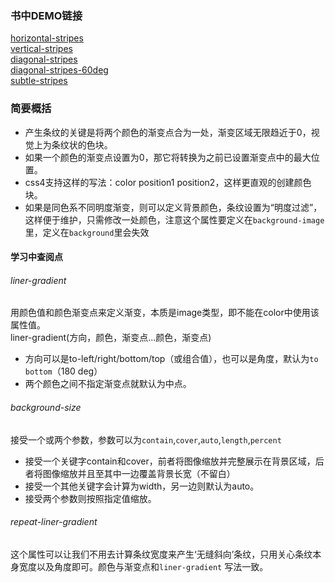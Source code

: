 ### 书中DEMO链接
[horizontal-stripes](http://play.csssecrets.io/horizontal-stripes)  
[vertical-stripes](http://play.csssecrets.io/vertical-stripes)  
[diagonal-stripes](http://play.csssecrets.io/diagonal-stripes)  
[diagonal-stripes-60deg](http://play.csssecrets.io/diagonal-stripes-60deg)  
[subtle-stripes](http://play.csssecrets.io/subtle-stripes)

### 简要概括
* 产生条纹的关键是将两个颜色的渐变点合为一处，渐变区域无限趋近于0，视觉上为条纹状的色块。
* 如果一个颜色的渐变点设置为0，那它将转换为之前已设置渐变点中的最大位置。
* css4支持这样的写法：color position1 position2，这样更直观的创建颜色块。
* 如果是同色系不同明度渐变，则可以定义背景颜色，条纹设置为“明度过滤”，这样便于维护，只需修改一处颜色，注意这个属性要定义在`background-image`里，定义在`background`里会失效

#### 学习中查阅点

###### liner-gradient
用颜色值和颜色渐变点来定义渐变，本质是image类型，即不能在color中使用该属性值。  
liner-gradient(方向，颜色，渐变点...颜色，渐变点)  
* 方向可以是to-left/right/bottom/top（或组合值），也可以是角度，默认为`to bottom`（180 deg）
* 两个颜色之间不指定渐变点就默认为中点。

###### background-size
接受一个或两个参数，参数可以为`contain`,`cover`,`auto`,`length`,`percent`
* 接受一个关键字contain和cover，前者将图像缩放并完整展示在背景区域，后者将图像缩放并且至其中一边覆盖背景长宽（不留白）
* 接受一个其他关键字会计算为width，另一边则默认为auto。
* 接受两个参数则按照指定值缩放。

###### repeat-liner-gradient
这个属性可以让我们不用去计算条纹宽度来产生‘无缝斜向’条纹，只用关心条纹本身宽度以及角度即可。颜色与渐变点和`liner-gradient`
写法一致。